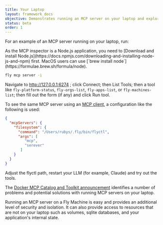 ```yaml
---
title: Your Laptop
layout: framework_docs
objective: Demonstrates running an MCP server on your laptop and explores alternatives.
status: beta
order: 1
---
```


For an example of an MCP server running on your laptop, run:

<div class="important">
  As the MCP inspector is a Node.js application, you need to [Download and install Node.js](https://docs.npmjs.com/downloading-and-installing-node-js-and-npm) first. MacOS users can use [`brew install node`](https://formulae.brew.sh/formula/node).
</div>

```sh
fly mcp server -i
```

Navigate to http://127.0.0.1:6274 ; click Connect; then List Tools; then a tool like `fly-platform-status`, `fly-orgs-list`, `fly-apps-list`, or `fly-machines-list`; then fill out the form (if any) and click Run tool.

To see the same MCP server using an [MCP client](https://modelcontextprotocol.io/clients), a configuration like the following is used:

```json
{
  "mcpServers": {
    "filesystem": {
      "command": "/Users/rubys/.fly/bin/flyctl",
      "args": [
         "mcp",
         "serever"
       ]
    }
  }
}
```

Adjust the flyctl path, restart your LLM (for example, Claude) and try out the tools.

The [Docker MCP Catalog and Toolkit announcement](https://www.docker.com/blog/announcing-docker-mcp-catalog-and-toolkit-beta/) identifies a number of problems and potential solutions with running MCP servers on your laptop.

Running an MCP server on a Fly Machine is easy and provides an additional level of security and isolation. It can also provide access to resources that are not on your laptop such as volumes, sqlite databases, and your application's internal state.